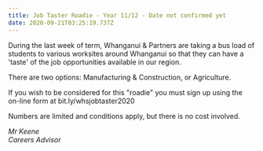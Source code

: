 ```yaml
---
title: Job Taster Roadie - Year 11/12 - Date not confirmed yet
date: 2020-09-21T03:25:19.737Z
---
```

During the last week of term, Whanganui & Partners are taking a bus load of students to various worksites around Whanganui so that they can have a 'taste' of the job opportunities available in our region. 

There are two options: Manufacturing & Construction, or Agriculture. 

If you wish to be considered for this "roadie" you must sign up using the on-line form at bit.ly/whsjobtaster2020


Numbers are limited and conditions apply, but there is no cost involved.

_Mr Keene  
Careers Advisor_